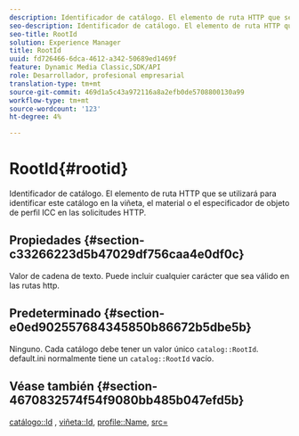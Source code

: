 ```yaml
---
description: Identificador de catálogo. El elemento de ruta HTTP que se utilizará para identificar este catálogo en la viñeta, el material o el especificador de objeto de perfil ICC en las solicitudes HTTP.
seo-description: Identificador de catálogo. El elemento de ruta HTTP que se utilizará para identificar este catálogo en la viñeta, el material o el especificador de objeto de perfil ICC en las solicitudes HTTP.
seo-title: RootId
solution: Experience Manager
title: RootId
uuid: fd726466-6dca-4612-a342-50689ed1469f
feature: Dynamic Media Classic,SDK/API
role: Desarrollador, profesional empresarial
translation-type: tm+mt
source-git-commit: 469d1a5c43a972116a8a2efb0de5708800130a99
workflow-type: tm+mt
source-wordcount: '123'
ht-degree: 4%

---
```



# RootId{#rootid}

Identificador de catálogo. El elemento de ruta HTTP que se utilizará para identificar este catálogo en la viñeta, el material o el especificador de objeto de perfil ICC en las solicitudes HTTP.

## Propiedades {#section-c33266223d5b47029df756caa4e0df0c}

Valor de cadena de texto. Puede incluir cualquier carácter que sea válido en las rutas http.

## Predeterminado {#section-e0ed902557684345850b86672b5dbe5b}

Ninguno. Cada catálogo debe tener un valor único `catalog::RootId`. default.ini normalmente tiene un `catalog::RootId` vacío.

## Véase también {#section-4670832574f54f9080bb485b047efd5b}

[catálogo::Id](../../../../../ir-api/material-cat/image-rendering-api-ref/c-ir-material-catalog/c-ir-material-data-reference/r-ir-id.md#reference-cba2a53a952e403fb57a4e8569f9cf85) ,  [viñeta::Id](../../../../../ir-api/material-cat/image-rendering-api-ref/c-ir-material-catalog/c-ir-vignette-map-reference/r-ir-id-vignette.md#reference-2a7ba758924b4757b3234942304db7fd),  [profile::Name](../../../../../ir-api/material-cat/image-rendering-api-ref/c-ir-material-catalog/c-ir-macro-definition-reference/r-ir-name.md#reference-63b663d2052545ffab030a23e7060b1e),  [src=](../../../../../ir-api/http-protocol/image-rendering-api-ref/c-ir-http-protocol-ref/c-ir-http-protocol-command-reference/r-ir-src.md#reference-62c98abad22149d68d405ed6aaff8272)
